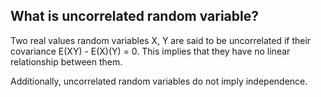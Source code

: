 ## What is uncorrelated random variable?

Two real values random variables X, Y are said to be uncorrelated if their 
covariance E(XY) - E(X)(Y) = 0. This implies that they have no linear 
relationship between them.

Additionally, uncorrelated random variables do not imply independence. 
